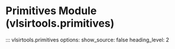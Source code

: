 # Primitives Module (vlsirtools.primitives)

::: vlsirtools.primitives
    options:
      show_source: false
      heading_level: 2